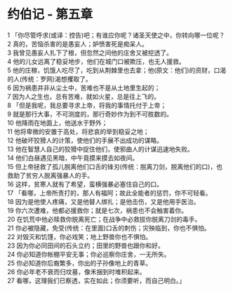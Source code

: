 # 约伯记 - 第五章
  
 1 「你尽管呼求(或译：控告)吧；有谁应你呢？诸圣天使之中，你转向哪一位呢？  
 2 真的，苦恼杀害的是愚妄人；妒愤害死是痴呆人。  
 3 我曾见愚妄人扎下了根，但忽然之间他的庄舍又被挖透了。  
 4 他的儿女远离了稳妥地步，他们在城门口被欺压，也无人援救。  
 5 他的庄稼，饥饿人吃尽了，吃到从荆棘里也去拿；他(原文：他们)的资财，口渴的人(传统：罗网)渴想攫取了。  
 6 因为祸患并非从尘土中，苦难也不是从土地里生起的；  
 7 因为人之生也，总有苦难，就如火星，总是往上飞的。  
 8 「但是我呢，我总要寻求上帝，将我的事情托付于上帝；  
 9 就是那行大事，不可测度的，那行奇妙作为到不可胜数的。  
 10 他降雨在地面上，他送水于野外；  
 11 他将卑微的安置于高处，将悲哀的举到稳妥之地；  
 12 他破坏狡猾人的计策，使他们的手展不出成功的谋略。  
 13 他在智慧人自己的狡猾中捉住他们，使邪曲人的计谋迅速地失败。  
 14 他们白昼遇见黑暗，中午竟摸来摸去如夜间。  
 15 但上帝拯救了孤儿脱离他们口舌的锋刃(传统：脱离刀剑，脱离他们的口)，也救助了贫穷人脱离强暴人的手。  
 16 这样，贫寒人就有了希望，蛮横强暴必塞住自己的口。  
 17 「看哪，上帝所责打的，那人有福阿；故此全能者的惩罚，你不可轻看。  
 18 因为是他使人疼痛，又是他替人绑扎；是他击伤，又是他用手医治。  
 19 你六次遭难，他都必援救你；就是七次，祸患也不会触害着你。  
 20 在饥荒中他必赎救你脱离死亡；在战争中必救拔你脱离刀剑的毒手。  
 21 你必被隐藏，免受(传统：在里面)口舌的刺伤；灾殃临到，你也不惧怕。  
 22 对毁灭和饥馑，你必戏笑；地上野兽你也不惧怕。  
 23 因为你必同田间的石头立约；田里的野兽也跟你和好。  
 24 你必知道你帐棚平安无事；你必巡察你庄舍，一无所失。  
 25 你必知道你后裔繁多，你出的子孙像地上的青草。  
 26 你必年老不衰而归坟墓，像禾捆到时堆积起来。  
 27 看哪，这理我们已察透，实在如此；你须要听，而自己明白。」